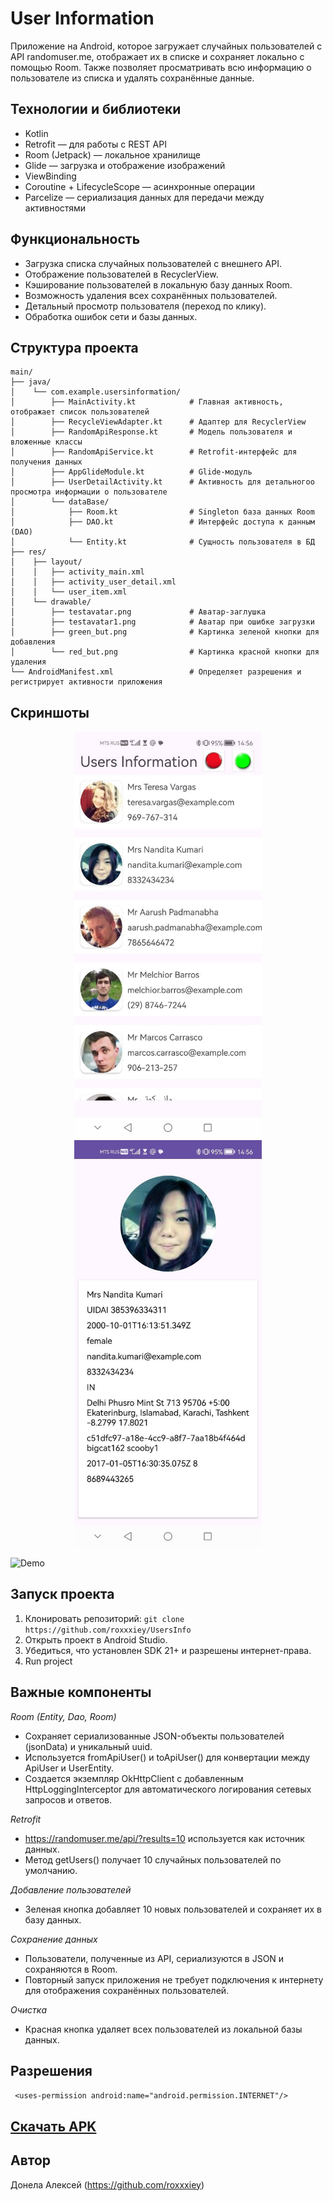 # User Information
Приложение на Android, которое загружает случайных пользователей с API randomuser.me, отображает их в списке и сохраняет локально с помощью Room. Также позволяет просматривать всю информацию о пользователе из списка и удалять сохранённые данные.

## Технологии и библиотеки
- Kotlin
- Retrofit — для работы с REST API 
- Room (Jetpack) — локальное хранилище 
- Glide — загрузка и отображение изображений 
- ViewBinding 
- Coroutine + LifecycleScope — асинхронные операции 
- Parcelize — сериализация данных для передачи между активностями

## Функциональность
- Загрузка списка случайных пользователей с внешнего API. 
- Отображение пользователей в RecyclerView. 
- Кэширование пользователей в локальную базу данных Room. 
- Возможность удаления всех сохранённых пользователей. 
- Детальный просмотр пользователя (переход по клику). 
- Обработка ошибок сети и базы данных.

## Структура проекта

```
main/
├── java/
│    └── com.example.usersinformation/
│        ├── MainActivity.kt            # Главная активность, отображает список пользователей
│        ├── RecycleViewAdapter.kt      # Адаптер для RecyclerView
│        ├── RandomApiResponse.kt       # Модель пользователя и вложенные классы
│        ├── RandomApiService.kt        # Retrofit-интерфейс для получения данных
│        ├── AppGlideModule.kt          # Glide-модуль
│        ├── UserDetailActivity.kt      # Активность для детальногоо просмотра информации о пользователе
│        └── dataBase/
│            ├── Room.kt                # Singleton база данных Room
│            ├── DAO.kt                 # Интерфейс доступа к данным (DAO)
│            └── Entity.kt              # Сущность пользователя в БД
├── res/
│    ├── layout/
│    │   ├── activity_main.xml
│    │   ├── activity_user_detail.xml
│    │   └── user_item.xml
│    └── drawable/
│        ├── testavatar.png             # Аватар-заглушка
│        ├── testavatar1.png            # Аватар при ошибке загрузки
│        ├── green_but.png              # Картинка зеленой кнопки для добавления
│        └── red_but.png                # Картинка красной кнопки для удаления
└── AndroidManifest.xml                 # Определяет разрешения и регистрирует активности приложения
```

## Скриншоты

<p align="center">
  <img src="app/src/main/res/drawable/mainactivity.png" alt="Главная активность" width="300"/>
  <img src="app/src/main/res/drawable/detailactivity.png" alt="Детальная активность" width="300"/>
</p>

![Demo](app/src/main/res/drawable/pref.gif)

## Запуск проекта
1. Клонировать репозиторий: ``` git clone https://github.com/roxxxiey/UsersInfo ```
2. Открыть проект в Android Studio.
3. Убедиться, что установлен SDK 21+ и разрешены интернет-права.
4. Run project

## Важные компоненты
*Room (Entity, Dao, Room)*
- Сохраняет сериализованные JSON-объекты пользователей (jsonData) и уникальный uuid.
- Используется fromApiUser() и toApiUser() для конвертации между ApiUser и UserEntity.
- Создается экземпляр OkHttpClient с добавленным HttpLoggingInterceptor для автоматического логирования сетевых запросов и ответов.

*Retrofit*
- https://randomuser.me/api/?results=10 используется как источник данных. 
- Метод getUsers() получает 10 случайных пользователей по умолчанию.

*Добавление пользователей*
- Зеленая кнопка добавляет 10 новых пользователей и сохраняет их в базу данных.

*Сохранение данных*
- Пользователи, полученные из API, сериализуются в JSON и сохраняются в Room. 
- Повторный запуск приложения не требует подключения к интернету для отображения сохранённых пользователей.

*Очистка*
- Красная кнопка удаляет всех пользователей из локальной базы данных.

## Разрешения
``` <uses-permission android:name="android.permission.INTERNET"/>```

## [Скачать APK](DownloadAPK)

## Автор
Донела Алексей (https://github.com/roxxxiey)